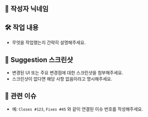 ## 💬 작성자 닉네임

## 🛠️ 작업 내용
- 무엇을 작업했는지 간략히 설명해주세요.

## 📸 Suggestion 스크린샷
- 변경된 UI 또는 주요 변경점에 대한 스크린샷을 첨부해주세요.
- 스크린샷이 없다면 해당 사항 없음이라고 명시해주세요.

## 🔗 관련 이슈
- 예: `Closes #123`, `Fixes #45` 와 같이 연결된 이슈 번호를 작성해주세요.
